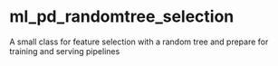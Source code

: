 # ml_pd_randomtree_selection
A small class for feature selection with a random tree and prepare for training and serving pipelines

